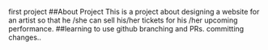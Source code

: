 first project 
##About Project
This is a project about designing a website for an artist so that he /she can sell his/her tickets for his /her upcoming performance. 
##learning to use github branching and PRs.
committing changes..
